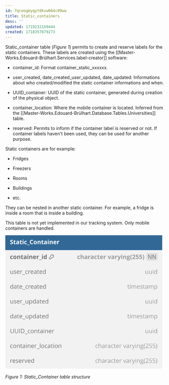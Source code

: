 ```yaml
---
id: 7qceogmyqyt0kvw064c09ww
title: Static_containers
desc: ''
updated: 1719232169444
created: 1718357879273
---
```

Static_container table (*Figure 1*) permits to create and reserve labels for the static containers. These labels are created using the [[Master-Works.Edouard-Brülhart.Services.label-creator]] software:

- container_id: Format container_static_xxxxxx.

- user_created, date_created_user_updated, date_updated: Informations about who created/modified the static container informations and when.

- UUID_container: UUID of the static container, generated during creation of the physical object.

- container_location: Where the mobile container is located. Inferred from the [[Master-Works.Edouard-Brülhart.Database.Tables.Universities]] table.

- reserved: Permits to inform if the container label is reserved or not. If container labels haven't been used, they can be used for another purpose.

Static containers are for example:

- Fridges

- Freezers

- Rooms

- Buildings

- etc.

They can be nested in another static container. For example, a fridge is inside a room that is inside a building.

This table is not yet implemented in our tracking system. Only mobile containers are handled.

![image import](assets/images_bruelhed/static_containers.svg)

*Figure 1: Static_Container table structure*